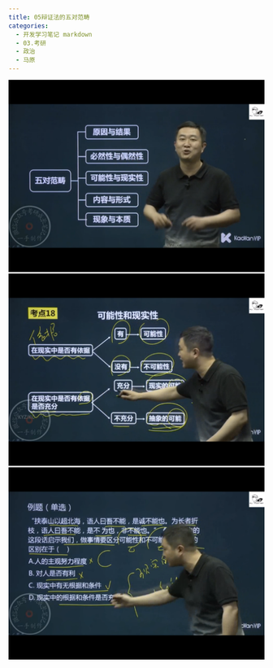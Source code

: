 ```yaml
---
title: 05辩证法的五对范畴
categories:
  - 开发学习笔记 markdown
  - 03.考研
  - 政治
  - 马原
---
```

![IMG_0254](https://raw.githubusercontent.com/ayrikiya/pic-store/main/ky/IMG_0254-1.png)
![IMG_0264](https://raw.githubusercontent.com/ayrikiya/pic-store/main/ky/IMG_0264-1.png)
![IMG_0267](https://raw.githubusercontent.com/ayrikiya/pic-store/main/ky/IMG_0267-1.png)

